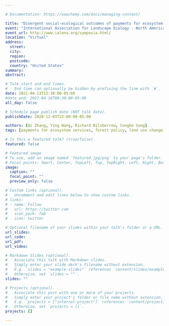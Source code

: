 ```yaml
---

# Documentation: https://wowchemy.com/docs/managing-content/

title: "Divergent social-ecological outcomes of payments for ecosystem services"
event: "International Association for Landscape Ecology - North America 2021 Annual Meeting"
event_url: http://www.ialena.org/symposia.html/
location: "Virtual"
address:
  street:
  city:
  region:
  postcode:
  country: "United States"
summary: 
abstract: 

# Talk start and end times.
#   End time can optionally be hidden by prefixing the line with `#`.
date: 2021-04-13T12:30:00-05:00
#date_end: 2021-04-16T08:30:00-05:00
all_day: false

# Schedule page publish date (NOT talk date).
publishDate: 2020-12-03T22:00:00-05:00

authors: [Qi Zhang, Ying Wang, Richard Bilsborrow, Conghe Song]
tags: [payments for ecosystem services, forest policy, land use change, household livelihoods]

# Is this a featured talk? (true/false)
featured: false

# Featured image
# To use, add an image named `featured.jpg/png` to your page's folder. 
# Focal points: Smart, Center, TopLeft, Top, TopRight, Left, Right, BottomLeft, Bottom, BottomRight.
image:
  caption: ""
  focal_point: ""
  preview_only: false

# Custom links (optional).
#   Uncomment and edit lines below to show custom links.
# links:
# - name: Follow
#   url: https://twitter.com
#   icon_pack: fab
#   icon: twitter

# Optional filename of your slides within your talk's folder or a URL.
url_slides:
url_code:
url_pdf:
url_video:

# Markdown Slides (optional).
#   Associate this talk with Markdown slides.
#   Simply enter your slide deck's filename without extension.
#   E.g. `slides = "example-slides"` references `content/slides/example-slides.md`.
#   Otherwise, set `slides = ""`.
slides: ""

# Projects (optional).
#   Associate this post with one or more of your projects.
#   Simply enter your project's folder or file name without extension.
#   E.g. `projects = ["internal-project"]` references `content/project/deep-learning/index.md`.
#   Otherwise, set `projects = []`.
projects: []

---
```

